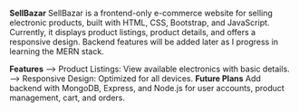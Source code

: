 **SellBazar**
SellBazar is a frontend-only e-commerce website for selling electronic products, built with HTML, CSS, Bootstrap, and JavaScript. Currently, it displays product listings, product details, and offers a responsive design. Backend features will be added later as I progress in learning the MERN stack.

**Features**
--> Product Listings: View available electronics with basic details.
--> Responsive Design: Optimized for all devices.
**Future Plans**
Add backend with MongoDB, Express, and Node.js for user accounts, product management, cart, and orders.
